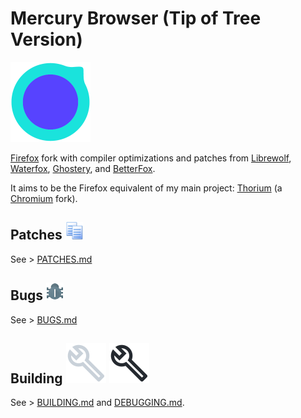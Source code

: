 # Mercury Browser (Tip of Tree Version)

<img src="https://raw.githubusercontent.com/Alex313031/Mercury-ToT/main/logos/Mercury_256.png" width="128">

[Firefox](https://www.mozilla.org/en-US/firefox/) fork with compiler optimizations and patches from [Librewolf](https://gitlab.com/librewolf-community), [Waterfox](https://github.com/WaterfoxCo/Waterfox), [Ghostery](https://github.com/ghostery/user-agent-desktop), and [BetterFox](https://github.com/yokoffing/Betterfox).

It aims to be the Firefox equivalent of my main project: [Thorium](https://github.com/Alex313031/Thorium) (a [Chromium](https://www.chromium.org/) fork).

## Patches <img src="https://raw.githubusercontent.com/Alex313031/Mercury-ToT/main/logos/patches.png" width="28">
See > [PATCHES.md](https://github.com/Alex313031/Mercury-ToT/blob/main/docs/PATCHES.md)

## Bugs <img src="https://github.com/Alex313031/Mercury-ToT/blob/main/logos/bug.svg" width="28">
See > [BUGS.md](https://github.com/Alex313031/Mercury-ToT/blob/main/docs/BUGS.md)

## Building <img src="https://github.com/Alex313031/Mercury-ToT/blob/main/logos/build_light.svg#gh-dark-mode-only"> <img src="https://github.com/Alex313031/Mercury-ToT/blob/main/logos/build_dark.svg#gh-light-mode-only">
See > [BUILDING.md](https://github.com/Alex313031/Mercury-ToT/blob/main/docs/BUILDING.md) and [DEBUGGING.md](https://github.com/Alex313031/Mercury-ToT/blob/main/docs/DEBUGGING.md).
